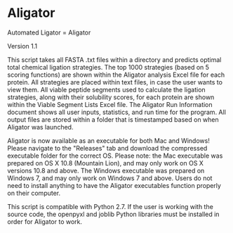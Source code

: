 # Aligator
Automated Ligator = Aligator

Version 1.1

This script takes all FASTA .txt files within a directory and predicts optimal total 
chemical ligation strategies. The top 1000 strategies (based on 5 scoring functions) are
shown within the Aligator analysis Excel file for each protein. All strategies are placed
within text files, in case the user wants to view them. All viable peptide segments
used to calculate the ligation strategies, along with their solubility scores, for
each protein are shown within the Viable Segment Lists Excel file. The Aligator Run
Information document shows all user inputs, statistics, and run time for the
program. All output files are stored within a folder that is timestamped based on when
Aligator was launched.

Aligator is now available as an executable for both Mac and Windows! Please navigate to
the "Releases" tab and download the compressed executable folder for the correct OS. Please
note: the Mac executable was prepared on OS X 10.8 (Mountain Lion), and may only work on
OS X versions 10.8 and above. The Windows executable was prepared on Windows 7, and may only
work on Windows 7 and above. Users do not need to install anything to have the Aligator
executables function properly on their computer.

This script is compatible with Python 2.7. If the user is working with the source code, the 
openpyxl and joblib Python libraries must be installed in order for Aligator to work.
